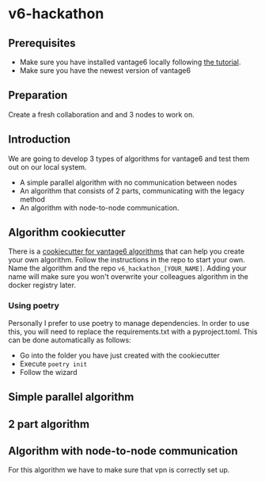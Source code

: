 # v6-hackathon

## Prerequisites
- Make sure you have installed vantage6 locally following [the tutorial](https://github.com/CARRIER-project/vantage6-local-setup).
- Make sure you have the newest version of vantage6

## Preparation
Create a fresh collaboration and and 3 nodes to work on.

## Introduction
We are going to develop 3 types of algorithms for vantage6 and test them out on our local system.
- A simple parallel algorithm with no communication between nodes
- An algorithm that consists of 2 parts, communicating with the legacy method
- An algorithm with node-to-node communication.

## Algorithm cookiecutter
There is a [cookiecutter for vantage6 algorithms](https://github.com/vantage6/cookiecutter_algorithm_python) that can help you create your own algorithm.
Follow the instructions in the repo to start your own. Name the algorithm and the repo `v6_hackathon_[YOUR_NAME]`. Adding your name will make sure you won't overwrite your colleagues algorithm in the docker registry later.

### Using poetry
Personally I prefer to use poetry to manage dependencies. In order to use this, you will need to replace the requirements.txt with a pyproject.toml.
This can be done automatically as follows:
- Go into the folder you have just created with the cookiecutter
- Execute `poetry init`
- Follow the wizard


## Simple parallel algorithm


## 2 part algorithm

## Algorithm with node-to-node communication
For this algorithm we have to make sure that vpn is correctly set up.
